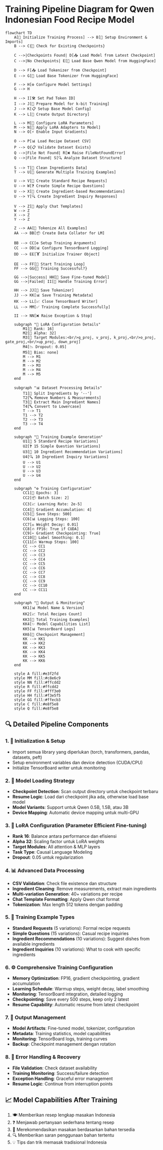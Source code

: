 # Training Pipeline Diagram for Qwen Indonesian Food Recipe Model

```mermaid
flowchart TD
    A[🚀 Initialize Training Process] --> B[🔧 Setup Environment & Imports]
    B --> C{📂 Check for Existing Checkpoints}
    
    C -->|Checkpoints Found| D[📥 Load Model from Latest Checkpoint]
    C -->|No Checkpoints| E[🤗 Load Base Qwen Model from HuggingFace]
    
    D --> F[📥 Load Tokenizer from Checkpoint]
    E --> G[🤗 Load Base Tokenizer from HuggingFace]
    
    F --> H[⚙️ Configure Model Settings]
    G --> H
    
    H --> I[🛠️ Set Pad Token ID]
    I --> J[🔧 Prepare Model for k-bit Training]
    J --> K[📋 Setup Base Model Config]
    K --> L[📁 Create Output Directory]
    
    L --> M[🎯 Configure LoRA Parameters]
    M --> N[🔗 Apply LoRA Adapters to Model]
    N --> O[⚡ Enable Input Gradients]
    
    O --> P[📊 Load Recipe Dataset CSV]
    P --> Q{📋 Validate Dataset Exists}
    Q -->|File Not Found| R[❌ Raise FileNotFoundError]
    Q -->|File Found| S[🔍 Analyze Dataset Structure]
    
    S --> T[🧹 Clean Ingredients Data]
    T --> U[🔄 Generate Multiple Training Examples]
    
    U --> V[📝 Create Standard Recipe Requests]
    U --> W[❓ Create Simple Recipe Questions]  
    U --> X[🥘 Create Ingredient-based Recommendations]
    U --> Y[🔍 Create Ingredient Inquiry Responses]
    
    V --> Z[💬 Apply Chat Templates]
    W --> Z
    X --> Z
    Y --> Z
    
    Z --> AA[🎯 Tokenize All Examples]
    AA --> BB[📦 Create Data Collator for LM]
    
    BB --> CC[⚙️ Setup Training Arguments]
    CC --> DD[📊 Configure TensorBoard Logging]
    DD --> EE[🏋️ Initialize Trainer Object]
    
    EE --> FF[🔄 Start Training Loop]
    FF --> GG{🎯 Training Successful?}
    
    GG -->|Success| HH[💾 Save Fine-tuned Model]
    GG -->|Failed| II[🚨 Handle Training Error]
    
    HH --> JJ[💾 Save Tokenizer]
    JJ --> KK[📊 Save Training Metadata]
    KK --> LL[📈 Close TensorBoard Writer]
    LL --> MM[✅ Training Complete Successfully]
    
    II --> NN[❌ Raise Exception & Stop]
    
    subgraph "🎯 LoRA Configuration Details"
        M1[📐 Rank: 16]
        M2[🔢 Alpha: 32]
        M3[🎯 Target Modules:<br/>q_proj, v_proj, k_proj,<br/>o_proj, gate_proj,<br/>up_proj, down_proj]
        M4[📉 Dropout: 0.05]
        M5[🚫 Bias: none]
        M --> M1
        M --> M2
        M --> M3
        M --> M4
        M --> M5
    end
    
    subgraph "📊 Dataset Processing Details"
        T1[🧹 Split Ingredients by '--']
        T2[🔤 Remove Numbers & Measurements]
        T3[📝 Extract Main Ingredient Names]
        T4[🔤 Convert to Lowercase]
        T --> T1
        T1 --> T2
        T2 --> T3
        T3 --> T4
    end
    
    subgraph "🔄 Training Example Generation"
        U1[📝 5 Standard Recipe Variations]
        U2[❓ 15 Simple Question Variations]
        U3[🥘 10 Ingredient Recommendation Variations]
        U4[🔍 10 Ingredient Inquiry Variations]
        U --> U1
        U --> U2
        U --> U3
        U --> U4
    end
    
    subgraph "⚙️ Training Configuration"
        CC1[🔄 Epochs: 3]
        CC2[📦 Batch Size: 2]
        CC3[📈 Learning Rate: 2e-5]
        CC4[🔁 Gradient Accumulation: 4]
        CC5[💾 Save Steps: 500]
        CC6[📊 Logging Steps: 100]
        CC7[⚖️ Weight Decay: 0.01]
        CC8[🔥 FP16: True if CUDA]
        CC9[✂️ Gradient Checkpointing: True]
        CC10[🎯 Label Smoothing: 0.1]
        CC11[🔥 Warmup Steps: 100]
        CC --> CC1
        CC --> CC2
        CC --> CC3
        CC --> CC4
        CC --> CC5
        CC --> CC6
        CC --> CC7
        CC --> CC8
        CC --> CC9
        CC --> CC10
        CC --> CC11
    end
    
    subgraph "💾 Output & Monitoring"
        KK1[📊 Model Name & Version]
        KK2[📈 Total Recipes Count]
        KK3[🔢 Total Training Examples]
        KK4[✨ Model Capabilities List]
        KK5[📊 TensorBoard Logs]
        KK6[💾 Checkpoint Management]
        KK --> KK1
        KK --> KK2
        KK --> KK3
        KK --> KK4
        KK --> KK5
        KK --> KK6
    end
    
    style A fill:#e3f2fd
    style MM fill:#c8e6c9
    style NN fill:#ffcdd2
    style R fill:#ffcdd2
    style FF fill:#fff3e0
    style HH fill:#f3e5f5
    style GG fill:#ffecb3
    style C fill:#e8f5e8
    style Q fill:#e8f5e8
```

## 🔍 Detailed Pipeline Components

### 1. 🚀 **Initialization & Setup**
- Import semua library yang diperlukan (torch, transformers, pandas, datasets, peft)
- Setup environment variables dan device detection (CUDA/CPU)
- Initialize TensorBoard writer untuk monitoring

### 2. 📂 **Model Loading Strategy**
- **Checkpoint Detection**: Scan output directory untuk checkpoint terbaru
- **Resume Logic**: Load dari checkpoint jika ada, otherwise load base model
- **Model Variants**: Support untuk Qwen 0.5B, 1.5B, atau 3B
- **Device Mapping**: Automatic device mapping untuk multi-GPU

### 3. 🎯 **LoRA Configuration (Parameter Efficient Fine-tuning)**
- **Rank 16**: Balance antara performance dan efisiensi
- **Alpha 32**: Scaling factor untuk LoRA weights
- **Target Modules**: All attention & MLP layers
- **Task Type**: Causal Language Modeling
- **Dropout**: 0.05 untuk regularization

### 4. 📊 **Advanced Data Processing**
- **CSV Validation**: Check file existence dan structure
- **Ingredient Cleaning**: Remove measurements, extract main ingredients
- **Multi-variation Generation**: 40+ variations per recipe
- **Chat Template Formatting**: Apply Qwen chat format
- **Tokenization**: Max length 512 tokens dengan padding

### 5. 🔄 **Training Example Types**
- **Standard Requests** (5 variations): Formal recipe requests
- **Simple Questions** (15 variations): Casual recipe inquiries  
- **Ingredient Recommendations** (10 variations): Suggest dishes from available ingredients
- **Ingredient Inquiries** (10 variations): What to cook with specific ingredients

### 6. ⚙️ **Comprehensive Training Configuration**
- **Memory Optimization**: FP16, gradient checkpointing, gradient accumulation
- **Learning Schedule**: Warmup steps, weight decay, label smoothing
- **Monitoring**: TensorBoard integration, detailed logging
- **Checkpointing**: Save every 500 steps, keep only 2 latest
- **Resume Capability**: Automatic resume from latest checkpoint

### 7. 💾 **Output Management**
- **Model Artifacts**: Fine-tuned model, tokenizer, configuration
- **Metadata**: Training statistics, model capabilities
- **Monitoring**: TensorBoard logs, training curves
- **Backup**: Checkpoint management dengan rotation

### 8. 🔄 **Error Handling & Recovery**
- **File Validation**: Check dataset availability  
- **Training Monitoring**: Success/failure detection
- **Exception Handling**: Graceful error management
- **Resume Logic**: Continue from interruption points

## 📈 **Model Capabilities After Training**
1. 🍽️ Memberikan resep lengkap masakan Indonesia
2. ❓ Menjawab pertanyaan sederhana tentang resep
3. 🥘 Merekomendasikan masakan berdasarkan bahan tersedia
4. 🔍 Memberikan saran penggunaan bahan tertentu
5. 💡 Tips dan trik memasak tradisional Indonesia 